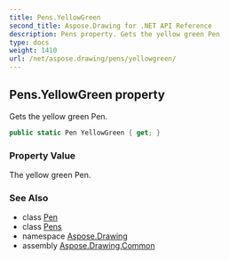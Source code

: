 ```yaml
---
title: Pens.YellowGreen
second_title: Aspose.Drawing for .NET API Reference
description: Pens property. Gets the yellow green Pen
type: docs
weight: 1410
url: /net/aspose.drawing/pens/yellowgreen/
---
```

## Pens.YellowGreen property

Gets the yellow green Pen.

```csharp
public static Pen YellowGreen { get; }
```

### Property Value

The yellow green Pen.

### See Also

* class [Pen](../../pen/)
* class [Pens](../)
* namespace [Aspose.Drawing](../../pens/)
* assembly [Aspose.Drawing.Common](../../../)


